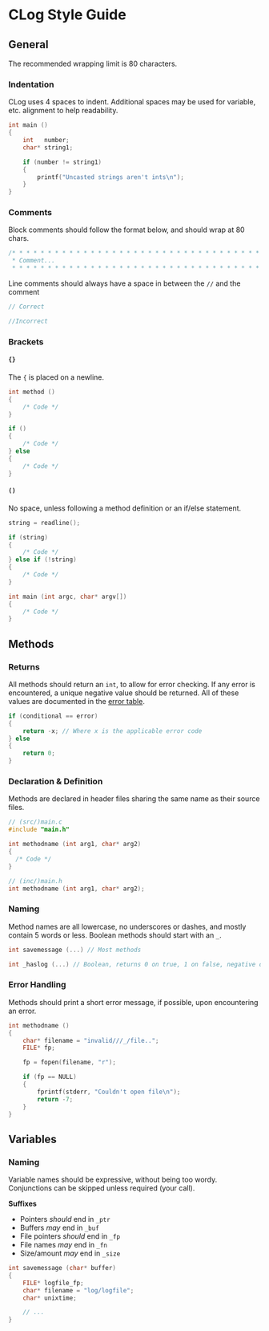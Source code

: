 <!--
License and Contact Info

CLog, a logging tool written in C
Copyright (C) 2017 James Vaughan

This program is free software: you can redistribute it and/or modify
it under the terms of the GNU General Public License as published by
the Free Software Foundation, either version 3 of the License, or
any later version.

This program is distributed in the hope that it will be useful,
but WITHOUT ANY WARRANTY; without even the implied warranty of
MERCHANTABILITY or FITNESS FOR A PARTICULAR PURPOSE.  See the
GNU General Public License for more details.

You should have received a copy of the GNU General Public License
along with this program.  If not, see <http://www.gnu.org/licenses/>.

You can contact me at dev.jamesvaughan@gmail.com with any questions
-->

# CLog Style Guide

## General

The recommended wrapping limit is 80 characters.

### Indentation

CLog uses 4 spaces to indent. Additional spaces may be used for variable, etc.
alignment to help readability.

```c
int main ()
{
    int   number;
    char* string1;

    if (number != string1)
    {
        printf("Uncasted strings aren't ints\n");
    }
}
```

### Comments

Block comments should follow the format below, and should wrap at 80 chars.

```c
/* * * * * * * * * * * * * * * * * * * * * * * * * * * * * * * * * * * * * * * *
 * Comment...                                                                  *
 * * * * * * * * * * * * * * * * * * * * * * * * * * * * * * * * * * * * * * * */
```

Line comments should always have a space in between the `//` and the comment

```c
// Correct

//Incorrect
```

### Brackets

#### **`{}`**

The `{` is placed on a newline.

```c
int method ()
{
    /* Code */
}

if ()
{
    /* Code */
} else
{
    /* Code */
}
```

#### **`()`**

No space, unless following a method definition or an if/else statement.

```c
string = readline();

if (string)
{
    /* Code */
} else if (!string)
{
    /* Code */
}

int main (int argc, char* argv[])
{
    /* Code */
}
```

## Methods

### Returns

All methods should return an `int`, to allow for error checking. If any error is
encountered, a unique negative value should be returned. All of these values are
documented in the [error table](errtable.md).

```c
if (conditional == error)
{
    return -x; // Where x is the applicable error code
} else
{
    return 0;
}
```

### Declaration & Definition

Methods are declared in header files sharing the same name as their source
files.

```c
// (src/)main.c
#include "main.h"

int methodname (int arg1, char* arg2)
{
  /* Code */
}

// (inc/)main.h
int methodname (int arg1, char* arg2);
```

### Naming

Method names are all lowercase, no underscores or dashes, and mostly contain 5
words or less. Boolean methods should start with an `_`.

```c
int savemessage (...) // Most methods

int _haslog (...) // Boolean, returns 0 on true, 1 on false, negative on error
```

### Error Handling

Methods should print a short error message, if possible, upon encountering an
error.

```c
int methodname ()
{
    char* filename = "invalid///_/file..";
    FILE* fp;

    fp = fopen(filename, "r");

    if (fp == NULL)
    {
        fprintf(stderr, "Couldn't open file\n");
        return -7;
    }
}
```

## Variables

### Naming

Variable names should be expressive, without being too wordy. Conjunctions can
be skipped unless required (your call).

__Suffixes__

* Pointers _should_ end in `_ptr`
* Buffers _may_ end in `_buf`
* File pointers _should_ end in `_fp`
* File names _may_ end in `_fn`
* Size/amount _may_ end in `_size`

```c
int savemessage (char* buffer)
{
    FILE* logfile_fp;
    char* filename = "log/logfile";
    char* unixtime;

    // ...
}